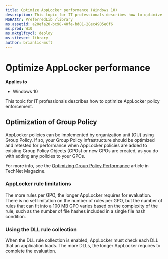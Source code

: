 ```yaml
---
title: Optimize AppLocker performance (Windows 10)
description: This topic for IT professionals describes how to optimize AppLocker policy enforcement.
MSHAttr: PreferredLib /library
ms.assetid: a20efa20-bc98-40fe-bd81-28ec4905e0f6
ms.prod: W10
ms.mktglfcycl: deploy
ms.sitesec: library
author: brianlic-msft
---
```


# Optimize AppLocker performance


**Applies to**

-   Windows 10

This topic for IT professionals describes how to optimize AppLocker policy enforcement.

## Optimization of Group Policy


AppLocker policies can be implemented by organization unit (OU) using Group Policy. If so, your Group Policy infrastructure should be optimized and retested for performance when AppLocker policies are added to existing Group Policy Objects (GPOs) or new GPOs are created, as you do with adding any policies to your GPOs.

For more info, see the [Optimizing Group Policy Performance](http://go.microsoft.com/fwlink/p/?LinkId=163238) article in TechNet Magazine.

### AppLocker rule limitations

The more rules per GPO, the longer AppLocker requires for evaluation. There is no set limitation on the number of rules per GPO, but the number of rules that can fit into a 100 MB GPO varies based on the complexity of the rule, such as the number of file hashes included in a single file hash condition.

### Using the DLL rule collection

When the DLL rule collection is enabled, AppLocker must check each DLL that an application loads. The more DLLs, the longer AppLocker requires to complete the evaluation.

 

 





